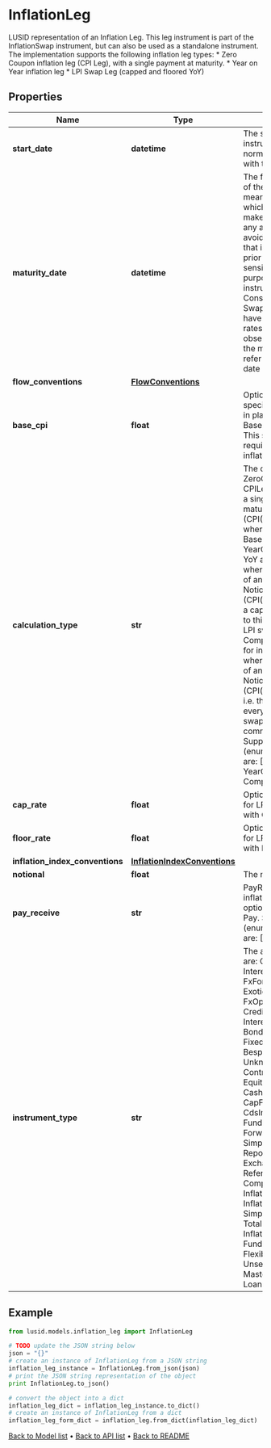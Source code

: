 # InflationLeg

LUSID representation of an Inflation Leg.  This leg instrument is part of the InflationSwap instrument, but can also be used as a standalone instrument.  The implementation supports the following inflation leg types:  * Zero Coupon inflation leg (CPI Leg), with a single payment at maturity.  * Year on Year inflation leg  * LPI Swap Leg (capped and floored YoY)

## Properties
Name | Type | Description | Notes
------------ | ------------- | ------------- | -------------
**start_date** | **datetime** | The start date of the instrument. This is normally synonymous with the trade-date. | 
**maturity_date** | **datetime** | The final maturity date of the instrument. This means the last date on which the instruments makes a payment of any amount.  For the avoidance of doubt, that is not necessarily prior to its last sensitivity date for the purposes of risk; e.g. instruments such as  Constant Maturity Swaps (CMS) often have sensitivities to rates that may well be observed or set prior to the maturity date, but refer to a termination date beyond it. | 
**flow_conventions** | [**FlowConventions**](FlowConventions.md) |  | 
**base_cpi** | **float** | Optional BaseCPI, if specified it will be used in place of BaseCPI(StartDate).  This should not be required for standard inflation swaps. | [optional] 
**calculation_type** | **str** | The calculation type.  ZeroCoupon is used for CPILegs where there is a single payment at maturity of  Notional * (CPI(T) / CPI(T0) - 1)  where CPI(T0) is the BaseCPI of this leg  YearOnYear is used for YoY and LPI swap legs where there is a series of annual payments  Notional * dayCount * (CPI(t) / CPI(t-1) - 1)  If a cap and floor is added to this it becomes an LPI swap leg.  Compounded is used for inflation swap legs where there is a series of annual payments  Notional * dayCount * (CPI(t) / CPI(T0) - 1)  i.e. the BaseCPI is used every year. These swaps are not as common as CPI or    Supported string (enumeration) values are: [ZeroCoupon, YearOnYear, Compounded]. | 
**cap_rate** | **float** | Optional cap, needed for LPI Legs or CPI Legs with Caps | [optional] 
**floor_rate** | **float** | Optional floor, needed for LPI Legs or CPI Legs with Floors. | [optional] 
**inflation_index_conventions** | [**InflationIndexConventions**](InflationIndexConventions.md) |  | 
**notional** | **float** | The notional | 
**pay_receive** | **str** | PayReceive flag for the inflation leg.  This field is optional and defaults to Pay.    Supported string (enumeration) values are: [Pay, Receive]. | [optional] 
**instrument_type** | **str** | The available values are: QuotedSecurity, InterestRateSwap, FxForward, Future, ExoticInstrument, FxOption, CreditDefaultSwap, InterestRateSwaption, Bond, EquityOption, FixedLeg, FloatingLeg, BespokeCashFlowsLeg, Unknown, TermDeposit, ContractForDifference, EquitySwap, CashPerpetual, CapFloor, CashSettled, CdsIndex, Basket, FundingLeg, FxSwap, ForwardRateAgreement, SimpleInstrument, Repo, Equity, ExchangeTradedOption, ReferenceInstrument, ComplexBond, InflationLinkedBond, InflationSwap, SimpleCashFlowLoan, TotalReturnSwap, InflationLeg, FundShareClass, FlexibleLoan, UnsettledCash, Cash, MasteredInstrument, LoanFacility | 

## Example

```python
from lusid.models.inflation_leg import InflationLeg

# TODO update the JSON string below
json = "{}"
# create an instance of InflationLeg from a JSON string
inflation_leg_instance = InflationLeg.from_json(json)
# print the JSON string representation of the object
print InflationLeg.to_json()

# convert the object into a dict
inflation_leg_dict = inflation_leg_instance.to_dict()
# create an instance of InflationLeg from a dict
inflation_leg_form_dict = inflation_leg.from_dict(inflation_leg_dict)
```
[Back to Model list](../README.md#documentation-for-models) &#8226; [Back to API list](../README.md#documentation-for-api-endpoints) &#8226; [Back to README](../README.md)


